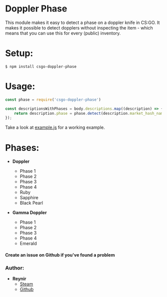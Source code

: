# Doppler Phase
This module makes it easy to detect a phase on a doppler knife in CS:GO. It makes it possible to detect dopplers without inspecting the item - which means that you can use this for every (public) inventory.

# Setup:
```
$ npm install csgo-doppler-phase
```

# Usage:

```javascript
const phase = require('csgo-doppler-phase')

const descriptionsWithPhases = body.descriptions.map((description) => {
    return description.phase = phase.detect(description.market_hash_name, description.icon_url)
});
```

Take a look at [example.js](https://github.com/reynirf/csgo-doppler-phase/blob/master/example.js) for a working example.



# Phases:

* **Doppler**
  * Phase 1
  * Phase 2
  * Phase 3
  * Phase 4
  * Ruby
  * Sapphire
  * Black Pearl

* **Gamma Doppler**
  * Phase 1
  * Phase 2
  * Phase 3
  * Phase 4
  * Emerald


#### Create an issue on Github if you've found a problem

### Author: 
* **Reynir**
	* [Steam](https://steamcommunity.com/id/Reynir99)
	* [Github](https://github.com/reynirf)
 